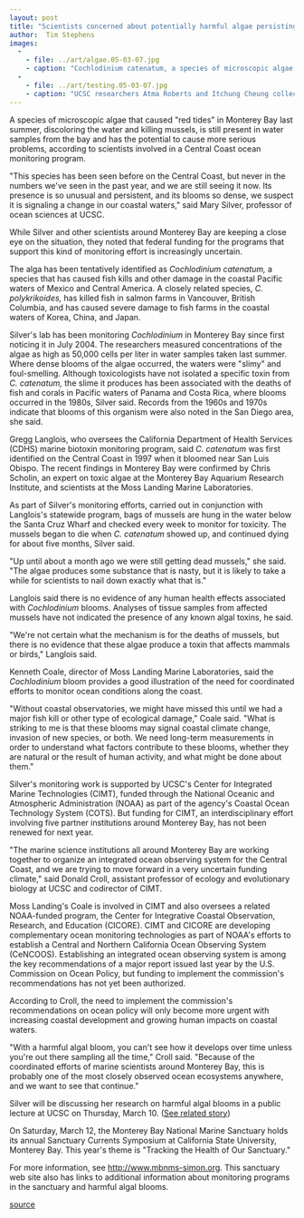 ```yaml
---
layout: post
title: "Scientists concerned about potentially harmful algae persisting in Monterey Bay"
author:  Tim Stephens
images:
  -
    - file: ../art/algae.05-03-07.jpg
    - caption: "Cochlodinium catenatum, a species of microscopic algae that caused 'red tides' in Monterey Bay last summer, discoloring the water and killing mussels, is a type of dinoflagellate. Photo: Susan Coale"
  -
    - file: ../art/testing.05-03-07.jpg
    - caption: "UCSC researchers Atma Roberts and Itchung Cheung collect water samples from Monterey Bay during a ship survey in August 2004 on the R/V John Martin. Photo: Rondi Robison"
---
```


A species of microscopic algae that caused "red tides" in Monterey Bay last summer, discoloring the water and killing mussels, is still present in water samples from the bay and has the potential to cause more serious problems, according to scientists involved in a Central Coast ocean monitoring program.

"This species has been seen before on the Central Coast, but never in the numbers we've seen in the past year, and we are still seeing it now. Its presence is so unusual and persistent, and its blooms so dense, we suspect it is signaling a change in our coastal waters," said Mary Silver, professor of ocean sciences at UCSC.   

While Silver and other scientists around Monterey Bay are keeping a close eye on the situation, they noted that federal funding for the programs that support this kind of monitoring effort is increasingly uncertain.  

The alga has been tentatively identified as _Cochlodinium catenatum,_ a species that has caused fish kills and other damage in the coastal Pacific waters of Mexico and Central America. A closely related species, _C. polykrikoides,_ has killed fish in salmon farms in Vancouver, British Columbia, and has caused severe damage to fish farms in the coastal waters of Korea, China, and Japan.  

Silver's lab has been monitoring _Cochlodinium_ in Monterey Bay since first noticing it in July 2004. The researchers measured concentrations of the algae as high as 50,000 cells per liter in water samples taken last summer. Where dense blooms of the algae occurred, the waters were "slimy" and foul-smelling. Although toxicologists have not isolated a specific toxin from _C. catenatum,_ the slime it produces has been associated with the deaths of fish and corals in Pacific waters of Panama and Costa Rica, where blooms occurred in the 1980s, Silver said. Records from the 1960s and 1970s indicate that blooms of this organism were also noted in the San Diego area, she said.  

Gregg Langlois, who oversees the California Department of Health Services (CDHS) marine biotoxin monitoring program, said _C. catenatum_ was first identified on the Central Coast in 1997 when it bloomed near San Luis Obispo. The recent findings in Monterey Bay were confirmed by Chris Scholin, an expert on toxic algae at the Monterey Bay Aquarium Research Institute, and scientists at the Moss Landing Marine Laboratories.   

As part of Silver's monitoring efforts, carried out in conjunction with Langlois's statewide program, bags of mussels are hung in the water below the Santa Cruz Wharf and checked every week to monitor for toxicity. The mussels began to die when _C. catenatum_ showed up, and continued dying for about five months, Silver said.  

"Up until about a month ago we were still getting dead mussels," she said. "The algae produces some substance that is nasty, but it is likely to take a while for scientists to nail down exactly what that is."  

Langlois said there is no evidence of any human health effects associated with _Cochlodinium_ blooms. Analyses of tissue samples from affected mussels have not indicated the presence of any known algal toxins, he said.   

"We're not certain what the mechanism is for the deaths of mussels, but there is no evidence that these algae produce a toxin that affects mammals or birds," Langlois said.   

Kenneth Coale, director of Moss Landing Marine Laboratories, said the _Cochlodinium_ bloom provides a good illustration of the need for coordinated efforts to monitor ocean conditions along the coast.   

"Without coastal observatories, we might have missed this until we had a major fish kill or other type of ecological damage," Coale said. "What is striking to me is that these blooms may signal coastal climate change, invasion of new species, or both. We need long-term measurements in order to understand what factors contribute to these blooms, whether they are natural or the result of human activity, and what might be done about them."  

Silver's monitoring work is supported by UCSC's Center for Integrated Marine Technologies (CIMT), funded through the National Oceanic and Atmospheric Administration (NOAA) as part of the agency's Coastal Ocean Technology System (COTS). But funding for CIMT, an interdisciplinary effort involving five partner institutions around Monterey Bay, has not been renewed for next year.  

"The marine science institutions all around Monterey Bay are working together to organize an integrated ocean observing system for the Central Coast, and we are trying to move forward in a very uncertain funding climate," said Donald Croll, assistant professor of ecology and evolutionary biology at UCSC and codirector of CIMT.   

Moss Landing's Coale is involved in CIMT and also oversees a related NOAA-funded program, the Center for Integrative Coastal Observation, Research, and Education (CICORE). CIMT and CICORE are developing complementary ocean monitoring technologies as part of NOAA's efforts to establish a Central and Northern California Ocean Observing System (CeNCOOS). Establishing an integrated ocean observing system is among the key recommendations of a major report issued last year by the U.S. Commission on Ocean Policy, but funding to implement the commission's recommendations has not yet been authorized.   

According to Croll, the need to implement the commission's recommendations on ocean policy will only become more urgent with increasing coastal development and growing human impacts on coastal waters.  

"With a harmful algal bloom, you can't see how it develops over time unless you're out there sampling all the time," Croll said. "Because of the coordinated efforts of marine scientists around Monterey Bay, this is probably one of the most closely observed ocean ecosystems anywhere, and we want to see that continue."   

Silver will be discussing her research on harmful algal blooms in a public lecture at UCSC on Thursday, March 10. ([See related story][1])   

On Saturday, March 12, the Monterey Bay National Marine Sanctuary holds its annual Sanctuary Currents Symposium at California State University, Monterey Bay. This year's theme is "Tracking the Health of Our Sanctuary."

For more information, see <http://www.mbnms-simon.org>. This sanctuary web site also has links to additional information about monitoring programs in the sanctuary and harmful algal blooms.  

[1]: http://currents.ucsc.edu/04-05/03-07/silver.asp

[source](http://www1.ucsc.edu/currents/04-05/03-07/algae.asp "Permalink to algae")
